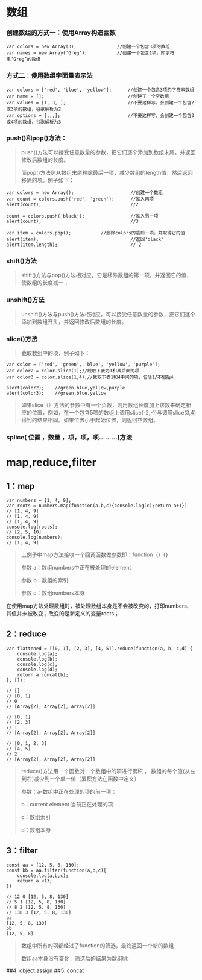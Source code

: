 # 数组

### 创建数组的方式一：使用Array构造函数

```
var colors = new Array(3);               //创建一个包含3项的数组
var names = new Array('Greg');           //创建一个包含1项，即字符串‘Greg’的数组
```

### 方式二：使用数组字面量表示法

```
var colors = ['red', 'blue', 'yellow'];      //创建一个包含3项的字符串数组
var name = [];                               //创建了一个空数组
var values = [1, 3, ];                       //不要这样写，会创建一个包含2或3项的数组，谷歌解析为2
var options = [,,,];                      	 //不要这样写，会创建一个包含3或4项的数组，谷歌解析为3
```

### push()和pop()方法：

> push()方法可以接受任意数量的参数，把它们逐个添加到数组末尾，并返回修改后数组的长度。
>
> 而pop()方法则从数组末尾移除最后一项，减少数组的length值，然后返回移除的项。例子如下：

```
var colors = new Array();                     //创建一个数组
var count = colors.push('red', 'green');      //推入两项
alert(count);                                 //2

count = colors.push('black');                 //推入另一项
alert(count);                                 //3

var item = colors.pop();           //删除colors的最后一项，并取得它的值
alert(item);                                  //返回'black'
alert(item.length);                           // 2
```

### shift()方法

>shift()方法与pop()方法相对应，它是移除数组的第一项，并返回它的值，使数组的长度减一；

### unshift()方法

> unshift()方法与push()方法相对应，可以接受任意数量的参数，把它们逐个添加到数组开头，并返回修改后数组的长度。

### slice()方法

> 截取数组中的项，例子如下：

```
var color = ['red', 'green', 'blue', 'yellow', 'purple'];
var color2 = color.slice(1);//截取下表为1和其后面的项
var color3 = color.slice(1,4);//截取下表1和4中间的项，包括1/不包括4

alert(color2);    //green,blue,yellow,purple
alert(color3);    //green,blue,yellow
```

> 如果slice（）方法的参数中有一个负数，则用数组长度加上该数来确定相应的位置，例如，在一个包含5项的数组上调用slice(-2,-1)与调用slice(3,4)得到的结果相同。如果位置小于起始位置，则返回空数组。

### splice( 位置 ，数量 ，项，项，项.........)方法


# map,reduce,filter

## 1：map

```
var numbers = [1, 4, 9];
var roots = numbers.map(function(a,b,c){console.log(c);return a+1})
// [1, 4, 9]
// [1, 4, 9]
// [1, 4, 9]
console.log(roots);
// [2, 5, 10]
console.log(numbers);
// [1, 4, 9]
```

>上例子中map方法接收一个回调函数做参数即：function（）{}
>
>参数  a：数组numbers中正在被处理的element
>
>参数  b：数组的索引
>
>参数  c：数组numbers本身

在使用map方法处理数组时，被处理数组本身是不会被改变的，打印numbers、其值并未被改变；改变的是新定义的变量roots；

## 2：reduce

```
var flattened = [[0, 1], [2, 3], [4, 5]].reduce(function(a, b, c,d) { 	  
	console.log(a);
	console.log(b);
	console.log(c);
	console.log(d);
  	return a.concat(b);
}, []);

// []
// [0, 1]
// 0
// [Array[2], Array[2], Array[2]]

// [0, 1]
// [2, 3]
// 1
// [Array[2], Array[2], Array[2]]

// [0, 1, 2, 3]
// [4, 5]
// 2
// [Array[2], Array[2], Array[2]]
```

>reduce()方法用一个函数对一个数组中的项进行累积 ， 数组的每个值(从左到右)减少到一个单一值（累积方法在函数中定义）
>
>参数：a-数组中正在处理的项的前一项；
>
>b：current element 当前正在处理的项
>
>c：数组索引
>
>d：数组本身

## 3：filter

```
const aa = [12, 5, 8, 130];
const bb = aa.filter(function(a,b,c){
	console.log(a,b,c);
	return a <13;
})

// 12 0 [12, 5, 8, 130] 
// 5 1 [12, 5, 8, 130]
// 8 2 [12, 5, 8, 130]
// 130 3 [12, 5, 8, 130]
aa
[12, 5, 8, 130]
bb
[12, 5, 8]
```

>数组中所有的项都经过了function的筛选，最终返回一个新的数组
>
>数组aa本身没有变化，筛选后的结果为数组bb

##4: object.assign
##5: concat
